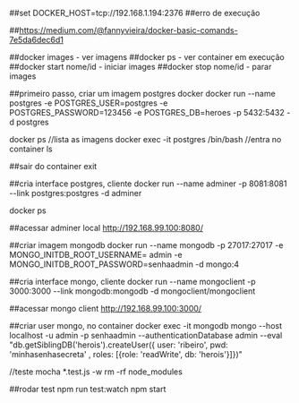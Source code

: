 ##set DOCKER_HOST=tcp://192.168.1.194:2376
##erro de execução

##https://medium.com/@fannyvieira/docker-basic-comands-7e5da6dec6d1

##docker images - ver imagens
##docker ps - ver container em execução
##docker start nome/id - iniciar images
##docker stop nome/id - parar images


##primeiro passo, criar um imagem postgres docker
docker run --name postgres -e POSTGRES_USER=postgres -e POSTGRES_PASSWORD=123456 -e POSTGRES_DB=heroes -p 5432:5432 -d postgres

docker ps //lista as imagens 
docker exec -it postgres /bin/bash //entra no container
ls 

##sair do container 
exit

##cria interface postgres, cliente 
docker run --name adminer -p 8081:8081 --link postgres:postgres -d adminer

docker ps

##acessar adminer local
http://192.168.99.100:8080/


##criar imagem mongodb
docker run --name mongodb -p 27017:27017  -e MONGO_INITDB_ROOT_USERNAME= admin -e MONGO_INITDB_ROOT_PASSWORD=senhaadmin -d  mongo:4

##cria interface mongo, cliente
docker run --name mongoclient -p 3000:3000 --link mongodb:mongodb -d mongoclient/mongoclient

##acessar mongo client
http://192.168.99.100:3000/

##criar user mongo, no container
docker exec -it mongodb mongo --host localhost  -u admin -p senhaadmin --authenticationDatabase admin --eval "db.getSiblingDB('herois').createUser({ user: 'ribeiro', pwd: 'minhasenhasecreta' , roles: [{role: 'readWrite', db: 'herois'}]})"


//teste
mocha *.test.js -w
rm -rf node_modules

##rodar test
npm run test:watch
npm start

